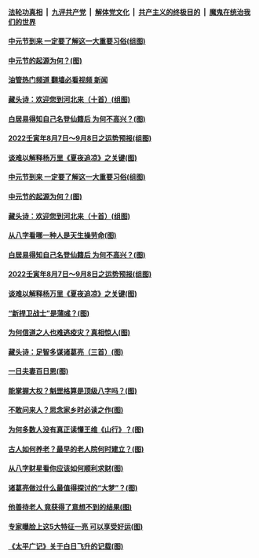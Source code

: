 ####  [法轮功真相](../../../../basic/blob/master/README.md?t=08112031) &nbsp;|&nbsp; [九评共产党](../../../../9ping.md/blob/master/README.md?t=08112031) &nbsp;|&nbsp; [解体党文化](../../../../jtdwh.md/blob/master/README.md?t=08112031)  &nbsp;|&nbsp; [共产主义的终极目的](../../../../gczydzjmd.md/blob/master/README.md?t=08112031) &nbsp;|&nbsp; [魔鬼在统治我们的世界](../../../../mgztzwmdsj.md/blob/master/README.md?t=08112031) 

#### [中元节到来 一定要了解这一大重要习俗(组图)](../pages/p7/1014043.md?t=08112031) 

#### [中元节的起源为何？(图)](../pages/p7/1014040.md?t=08112031) 

#### [油管热门频道 翻墙必看视频 新闻](http://45.76.130.85:81/youtube.html?08112031)

#### [藏头诗：欢迎您到河北来（十首）(组图)](../pages/p7/1013907.md?t=08112031) 

#### [白居易得知自己名登仙籍后 为何不高兴？(图)](../pages/p7/1013909.md?t=08112031) 

#### [2022壬寅年8月7日～9月8日之运势预报(组图)](../pages/p7/1013902.md?t=08112031) 

#### [谈难以解释杨万里《夏夜追凉》之关键(图)](../pages/p7/1013705.md?t=08112031) 

#### [中元节到来 一定要了解这一大重要习俗(组图)](../pages/p7/1014043.md?t=08112031) 

#### [中元节的起源为何？(图)](../pages/p7/1014040.md?t=08112031) 

#### [藏头诗：欢迎您到河北来（十首）(组图)](../pages/p7/1013907.md?t=08112031) 

#### [从八字看哪一种人是天生操劳命(图)](../pages/p7/1012782.md?t=08112031) 

#### [白居易得知自己名登仙籍后 为何不高兴？(图)](../pages/p7/1013909.md?t=08112031) 

#### [2022壬寅年8月7日～9月8日之运势预报(组图)](../pages/p7/1013902.md?t=08112031) 

#### [谈难以解释杨万里《夏夜追凉》之关键(图)](../pages/p7/1013705.md?t=08112031) 

#### [“新捍卫战士”是蒲彧？(图)](../pages/p7/1013852.md?t=08112031) 

#### [为何信道之人也难逃疫灾？真相惊人(图)](../pages/p7/1013379.md?t=08112031) 

#### [藏头诗：足智多谋诸葛亮（三首）(图)](../pages/p7/1013687.md?t=08112031) 

#### [一日夫妻百日恩(图)](../pages/p7/1013204.md?t=08112031) 

#### [能掌握大权？魁罡格算是顶级八字吗？(图)](../pages/p7/1012733.md?t=08112031) 

#### [不敢问来人？思念家乡时必读之作(图)](../pages/p7/1013708.md?t=08112031) 

#### [为何多数人没有真正读懂王维《山行》？(图)](../pages/p7/1013694.md?t=08112031) 

#### [古人如何养老？最早的老人院何时建立？(图)](../pages/p7/1013351.md?t=08112031) 

#### [从八字财星看你应该如何顺利求财(图)](../pages/p7/1012773.md?t=08112031) 

#### [诸葛亮做过什么最值得探讨的“大梦”？(图)](../pages/p7/1013608.md?t=08112031) 

#### [他善待老人 竟获得了意想不到的结果(图)](../pages/p7/1013480.md?t=08112031) 

#### [专家曝脸上这5大特征一亮 可以享受好运(图)](../pages/p7/1013643.md?t=08112031) 

#### [《太平广记》关于白日飞升的记载(图)](../pages/p7/1013337.md?t=08112031) 

<img src='http://gfw-breaker.win/goodnews/indexes/p7.md' width='0px' height='0px'/>
